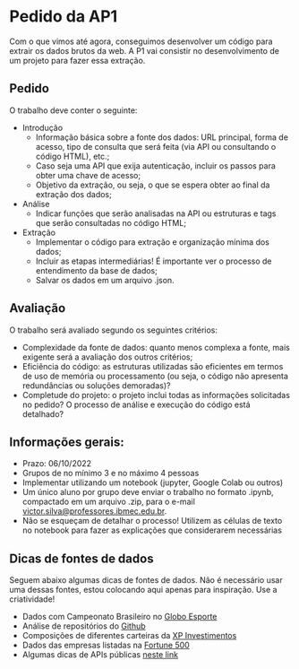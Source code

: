 # Pedido da AP1

Com o que vimos até agora, conseguimos desenvolver um código para extrair os dados brutos da web. A P1 vai consistir no desenvolvimento de um projeto para fazer essa extração.

## Pedido

O trabalho deve conter o seguinte:

* Introdução
  * Informação básica sobre a fonte dos dados: URL principal, forma de acesso, tipo de consulta que será feita (via API ou consultando o código HTML), etc.;
  * Caso seja uma API que exija autenticação, incluir os passos para obter uma chave de acesso;
  * Objetivo da extração, ou seja, o que se espera obter ao final da extração dos dados;
* Análise
  * Indicar funções que serão analisadas na API ou estruturas e tags que serão consultadas no código HTML;
* Extração
  * Implementar o código para extração e organização mínima dos dados;
  * Incluir as etapas intermediárias! É importante ver o processo de entendimento da base de dados;
  * Salvar os dados em um arquivo .json.

## Avaliação

O trabalho será avaliado segundo os seguintes critérios:

* Complexidade da fonte de dados: quanto menos complexa a fonte, mais exigente será a avaliação dos outros critérios;
* Eficiência do código: as estruturas utilizadas são eficientes em termos de uso de memória ou processamento (ou seja, o código não apresenta redundâncias ou soluções demoradas)?
* Completude do projeto: o projeto inclui todas as informações solicitadas no pedido? O processo de análise e execução do código está detalhado?

## Informações gerais:

* Prazo: 06/10/2022
* Grupos de no mínimo 3 e no máximo 4 pessoas
* Implementar utilizando um notebook (jupyter, Google Colab ou outros)
* Um único aluno por grupo deve enviar o trabalho no formato .ipynb, compactado em um arquivo .zip, para o e-mail victor.silva@professores.ibmec.edu.br.
* Não se esqueçam de detalhar o processo! Utilizem as células de texto no notebook para fazer as explicações que considerarem necessárias

## Dicas de fontes de dados

Seguem abaixo algumas dicas de fontes de dados. Não é necessário usar uma dessas fontes, estou colocando aqui apenas para inspiração. Use a criatividade!

* Dados com Campeonato Brasileiro no [Globo Esporte](https://ge.globo.com/)
* Análise de repositórios do [Github](https://docs.github.com/)
* Composições de diferentes carteiras da [XP Investimentos](https://conteudos.xpi.com.br/guia-de-investimentos/carteiras/)
* Dados das empresas listadas na [Fortune 500](https://fortune.com/fortune500/)
* Algumas dicas de APIs públicas [neste link](https://medium.com/@iara.ribeiro/apis-legais-para-seu-pr%C3%B3ximo-projeto-c9d177bad738)
